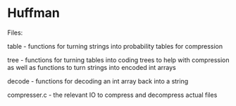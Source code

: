 # Huffman

Files:

table - functions for turning strings into probability tables for compression

tree - functions for turning tables into coding trees to help with compression
as well as functions to turn strings into encoded int arrays

decode - functions for decoding an int array back into a string

compresser.c - the relevant IO to compress and decompress actual files
